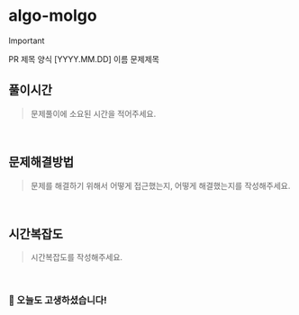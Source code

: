 # algo-molgo

> [!IMPORTANT]
> PR 제목 양식 [YYYY.MM.DD] 이름 문제제목

## 풀이시간
> 문제풀이에 소요된 시간을 적어주세요.

<br>

## 문제해결방법
> 문제를 해결하기 위해서 어떻게 접근했는지, 어떻게 해결했는지를 작성해주세요.

<br>

## 시간복잡도
> 시간복잡도를 작성해주세요.

<br>

### 🫡 오늘도 고생하셨습니다!
